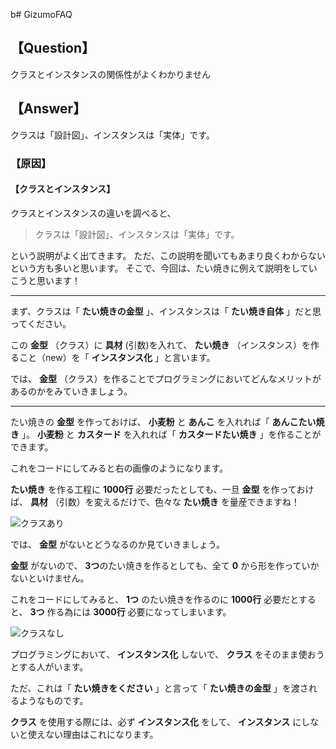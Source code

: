 b# GizumoFAQ

## 【Question】
クラスとインスタンスの関係性がよくわかりません

## 【Answer】
クラスは「設計図」、インスタンスは「実体」です。

### 【原因】

#### 【クラスとインスタンス】
クラスとインスタンスの違いを調べると、

> クラスは「設計図」、インスタンスは「実体」です。

という説明がよく出てきます。
ただ、この説明を聞いてもあまり良くわからないという方も多いと思います。
そこで、今回は、たい焼きに例えて説明をしていこうと思います！

---

まず、クラスは「 **たい焼きの金型** 」、インスタンスは「 **たい焼き自体** 」だと思ってください。

この **金型** （クラス）に **具材** (引数)を入れて、 **たい焼き** （インスタンス）を作ること（new）を「 **インスタンス化** 」と言います。

では、 **金型** （クラス）を作ることでプログラミングにおいてどんなメリットがあるのかをみていきましょう。

---

たい焼きの **金型** を作っておけば、 **小麦粉** と **あんこ** を入れれば「 **あんこたい焼き** 」。 **小麦粉** と **カスタード** を入れれば「 **カスタードたい焼き** 」を作ることができます。

これをコードにしてみると右の画像のようになります。

**たい焼き** を作る工程に **1000行** 必要だったとしても、一旦 **金型** を作っておけば、 **具材** （引数）を変えるだけで、色々な **たい焼き** を量産できますね！

![クラスあり](https://res.cloudinary.com/gizumo-inc/image/upload/v1669970979/curriculums/GizumoFAQ/%E3%82%B9%E3%82%AF%E3%83%AA%E3%83%BC%E3%83%B3%E3%82%B7%E3%83%A7%E3%83%83%E3%83%88_2022-11-26_18.53.28.png)

では、 **金型** がないとどうなるのか見ていきましょう。

**金型** がないので、 **3つ**のたい焼きを作るとしても、全て **0** から形を作っていかないといけません。

これをコードにしてみると、 **1つ** のたい焼きを作るのに **1000行** 必要だとすると、 **3つ** 作る為には **3000行** 必要になってしまいます。

![クラスなし](https://res.cloudinary.com/gizumo-inc/image/upload/v1669970986/curriculums/GizumoFAQ/%E3%82%B9%E3%82%AF%E3%83%AA%E3%83%BC%E3%83%B3%E3%82%B7%E3%83%A7%E3%83%83%E3%83%88_2022-11-26_18.53.58.png)

プログラミングにおいて、 **インスタンス化** しないで、 **クラス** をそのまま使おうとする人がいます。

ただ、これは「 **たい焼きをください** 」と言って「 **たい焼きの金型** 」を渡されるようなものです。

 **クラス** を使用する際には、必ず **インスタンス化** をして、 **インスタンス** にしないと使えない理由はこれになります。


